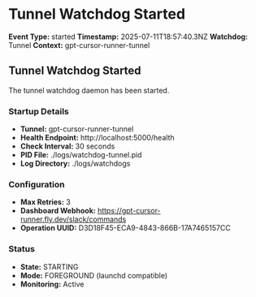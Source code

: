 # Tunnel Watchdog Started

**Event Type:** started
**Timestamp:** 2025-07-11T18:57:40.3NZ
**Watchdog:** Tunnel
**Context:** gpt-cursor-runner-tunnel


## Tunnel Watchdog Started

The tunnel watchdog daemon has been started.

### Startup Details
- **Tunnel:** gpt-cursor-runner-tunnel
- **Health Endpoint:** http://localhost:5000/health
- **Check Interval:** 30 seconds
- **PID File:** ./logs/watchdog-tunnel.pid
- **Log Directory:** ./logs/watchdogs

### Configuration
- **Max Retries:** 3
- **Dashboard Webhook:** https://gpt-cursor-runner.fly.dev/slack/commands
- **Operation UUID:** D3D18F45-ECA9-4843-866B-17A7465157CC

### Status
- **State:** STARTING
- **Mode:** FOREGROUND (launchd compatible)
- **Monitoring:** Active


